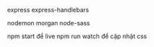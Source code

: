 express
express-handlebars

nodemon
morgan
node-sass

npm  start để live
npm run watch để cập nhật css